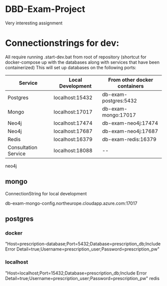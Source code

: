# DBD-Exam-Project
Very interesting assignment



# Connectionstrings for dev:
All require running .start-dev.bat from root of repository (shortcut for docker-compose up with the databases along with services that have been containerized)
This will set up databases on the following ports:

| Service  | Local Development | From other docker containers |
|----------|-------------------|------------------------------|
| Postgres                | localhost:15432   | db-exam-postgres:5432        |
| Mongo                   | localhost:17017   | db-exam-mongo:17017          |
| Neo4j                   | localhost:17474   | db-exam-neo4j:17474          |
| Neo4j                   | localhost:17687   | db-exam-neo4j:17687          |
| Redis                   | localhost:16379   | db-exam-redis:16379          |
| Consultation Service    | localhost:18088   |              --              |

neo4j
## mongo
ConnectionString for local development

db-exam-mongo-config.northeurope.cloudapp.azure.com:17017
## postgres
### docker
"Host=prescription-database;Port=5432;Database=prescription_db;Include Error Detail=true;Username=prescription_user;Password=prescription_pw"
### localhost
"Host=localhost;Port=15432;Database=prescription_db;Include Error Detail=true;Username=prescription_user;Password=prescription_pw"
redis
